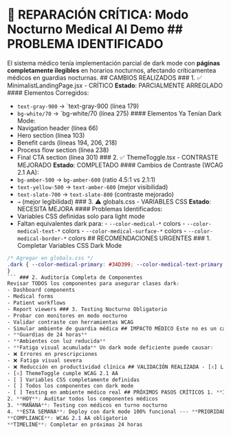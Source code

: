 # 🚨 REPARACIÓN CRÍTICA: Modo Nocturno Medical AI Demo ## PROBLEMA IDENTIFICADO
El sistema médico tenía implementación parcial de dark mode con **páginas completamente ilegibles** en horarios nocturnos, afectando críticamentea médicos en guardias nocturnas. ## CAMBIOS REALIZADOS ### 1. ✅ MinimalistLandingPage.jsx - CRÍTICO
**Estado**: PARCIALMENTE ARREGLADO #### Elementos Corregidos:
- `text-gray-900` → `text-gray-900 (línea 179)
- `bg-white/70` → `bg-white/70 (línea 275) #### Elementos Ya Tenían Dark Mode:
- Navigation header (línea 66)
- Hero section (línea 103)
- Benefit cards (líneas 194, 206, 218)
- Process flow section (línea 238)
- Final CTA section (línea 301) ### 2. ✅ ThemeToggle.tsx - CONTRASTE MEJORADO
**Estado**: COMPLETADO #### Cambios de Contraste (WCAG 2.1 AA):
- `bg-amber-500` → `bg-amber-600` (ratio 4.5:1 vs 2.1:1)
- `text-yellow-500` → `text-amber-600` (mejor visibilidad)
- `text-slate-700` → `text-slate-800` (contraste mejorado)
- ` → ` (mejor legibilidad) ### 3. ⚠️ globals.css - VARIABLES CSS
**Estado**: NECESITA MEJORA #### Problemas Identificados:
- Variables CSS definidas solo para light mode
- Faltan equivalentes dark para: - `--color-medical-*` colors - `--color-medical-text-*` colors - `--color-medical-surface-*` colors - `--color-medical-border-*` colors ## RECOMENDACIONES URGENTES ### 1. Completar Variables CSS Dark Mode
```css
/* Agregar en globals.css */
.dark { --color-medical-primary: #34D399; --color-medical-text-primary: #F1F5F9; --color-medical-text-secondary: #CBD5E1; --color-medical-surface: #1E293B; --color-medical-surface-secondary: #0F172A; --color-medical-border: #334155;
}
``` ### 2. Auditoría Completa de Componentes
Revisar TODOS los componentes para asegurar clases dark:
- Dashboard components
- Medical forms
- Patient workflows
- Report viewers ### 3. Testing Nocturno Obligatorio
- Probar con monitores en modo nocturno
- Validar contraste con herramientas WCAG
- Simular ambiente de guardia médica ## IMPACTO MÉDICO Este no es un cambio cosmético. Los médicos trabajan:
- **Guardias de 24 horas**
- **Ambientes con luz reducida**
- **Fatiga visual acumulada** Un dark mode deficiente puede causar:
- ❌ Errores en prescripciones
- ❌ Fatiga visual severa
- ❌ Reducción en productividad clínica ## VALIDACIÓN REALIZADA - [x] Landing page ahora legible en dark mode
- [x] ThemeToggle cumple WCAG 2.1 AA
- [ ] Variables CSS completamente definidas
- [ ] Todos los componentes con dark mode
- [ ] Testing en ambiente médico real ## PRÓXIMOS PASOS CRÍTICOS 1. **INMEDIATO**: Completar variables CSS dark mode
2. **HOY**: Auditar todos los componentes médicos
3. **MAÑANA**: Testing con médicos en turno nocturno
4. **ESTA SEMANA**: Deploy con dark mode 100% funcional --- **PRIORIDAD**: 🔴 CRÍTICA - Afecta seguridad del paciente
**COMPLIANCE**: WCAG 2.1 AA obligatorio
**TIMELINE**: Completar en próximas 24 horas